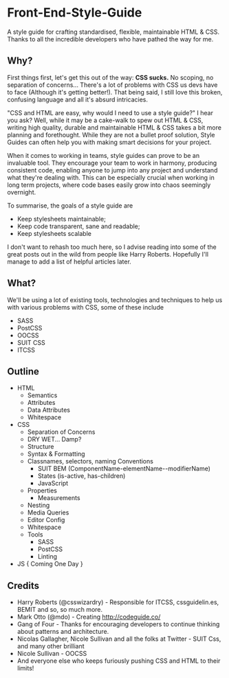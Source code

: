 # Front-End-Style-Guide
A style guide for crafting standardised, flexible, maintainable HTML &amp; CSS. Thanks to all the incredible developers who have pathed the way for me.

## Why?
First things first, let's get this out of the way:
**CSS sucks.**
No scoping, no separation of concerns... There's a lot of problems with CSS us devs have to face (Although it's getting better!). That being said, I still love this broken, confusing language and all it's absurd intricacies.

"CSS and HTML are easy, why would I need to use a style guide?" I hear you ask? Well, while it may be a cake-walk to spew out HTML &amp; CSS, writing high quality, durable and maintainable HTML &amp; CSS takes a bit more planning and forethought. While they are not a bullet proof solution, Style Guides can often help you with making smart decisions for your project.

When it comes to working in teams, style guides can prove to be an invaluable tool. They encourage your team to work in harmony, producing consistent code, enabling anyone to jump into any project and understand what they're dealing with. This can be especially crucial when working in long term projects, where code bases easily grow into chaos seemingly overnight. 

To summarise, the goals of a style guide are
- Keep stylesheets maintainable;
- Keep code transparent, sane and readable;
- Keep stylesheets scalable

I don't want to rehash too much here, so I advise reading into some of the great posts out in the wild from people like Harry Roberts. Hopefully I'll manage to add a list of helpful articles later.

## What?
We'll be using a lot of existing tools, technologies and techniques to help us with various problems with CSS, some of these include
- SASS
- PostCSS
- OOCSS
- SUIT CSS
- ITCSS

## Outline
- HTML
  - Semantics
  - Attributes
  - Data Attributes
  - Whitespace
- CSS
  - Separation of Concerns
  - DRY WET... Damp?
  - Structure
  - Syntax &amp; Formatting
  - Classnames, selectors, naming Conventions
    - SUIT BEM (ComponentName-elementName--modifierName)
    - States (is-active, has-children)
    - JavaScript
  - Properties
    - Measurements
  - Nesting
  - Media Queries
  - Editor Config
  - Whitespace
  - Tools
    - SASS
    - PostCSS
    - Linting
- JS { Coming One Day }

## Credits
- Harry Roberts (@csswizardry) - Responsible for ITCSS, cssguidelin.es, BEMIT and so, so much more.
- Mark Otto (@mdo)  - Creating http://codeguide.co/
- Gang of Four - Thanks for encouraging developers to continue thinking about patterns and architecture.
- Nicolas Gallagher, Nicole Sullivan and all the folks at Twitter - SUIT Css, and many other brilliant
- Nicole Sullivan - OOCSS
- And everyone else who keeps furiously pushing CSS and HTML to their limits!
